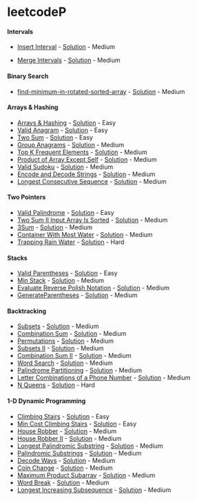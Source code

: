 # leetcodeP

#### Intervals

- [Insert Interval](https://leetcode.com/problems/insert-interval/description/?envType=problem-list-v2&envId=237k3tne) - [Solution](./src/neetcode/intervals/go/insert_test.go) - Medium

- [Merge Intervals](https://leetcode.com/problems/merge-intervals/description/?envType=problem-list-v2&envId=237k3tne) - [Solution](./src/neetcode/intervals/go/merge_test) - Medium

#### Binary Search

- [find-minimum-in-rotated-sorted-array](https://leetcode.com/problems/find-minimum-in-rotated-sorted-array/description/?envType=problem-list-v2&envId=237k3tne) - [Solution](./src/neetcode/binarySearch/go/findMin.go) - Medium

#### Arrays & Hashing

- [Arrays & Hashing](https://leetcode.com/problems/contains-duplicate/) - [Solution](./src/neetcode/arrayHashing/go/arrays_hashing.go) -
  Easy
- [Valid Anagram](https://leetcode.com/problems/valid-anagram/) - [Solution](./src/neetcode/arrayHashing/java/ValidAnagram.java) -
  Easy
- [Two Sum](https://leetcode.com/problems/two-sum/) - [Solution](./src/neetcode/arrayHashing/go/two_sum.go) - Easy
- [Group Anagrams](https://leetcode.com/problems/group-anagrams/) - [Solution](./src/neetcode/arrayHashing/java/GroupAnagrams.java) -
  Medium
- [Top K Frequent Elements](https://leetcode.com/problems/top-k-frequent-elements/) - [Solution](./src/neetcode/arrayHashing/go/topk_frequent_elements.go) -
  Medium
- [Product of Array Except Self](https://leetcode.com/problems/product-of-array-except-self/) - [Solution](./src/neetcode/arrayHashing/go/product_except_self.go) -
  Medium
- [Valid Sudoku](https://leetcode.cn/problems/valid-sudoku/) - [Solution](./src/neetcode/arrayHashing/ValidSudoku.java) -
  Medium
- [Encode and Decode Strings](https://www.lintcode.com/problem/659/) - [Solution](./src/neetcode/arrayHashing/EncodeAndDecodeStrings.java) -
  Medium
- [Longest Consecutive Sequence](https://leetcode.com/problems/longest-consecutive-sequence/) - [Solution](./src/neetcode/arrayHashing/LongestConsecutiveSequence.java) -
  Medium

#### Two Pointers

- [Valid Palindrome](https://leetcode.com/problems/valid-palindrome/) - [Solution](./src/neetcode/twoPointers/ValidPalindrome.java) -
  Easy
- [Two Sum II Input Array Is Sorted](https://leetcode.com/problems/two-sum-ii-input-array-is-sorted/) - [Solution](./src/neetcode/twoPointers/TwoSumIIInputArrayIsSorted.java) -
  Medium
- [3Sum](https://leetcode.com/problems/3sum/) - [Solution](./src/neetcode/twoPointers/ThreeSum.java) -
  Medium
- [Container With Most Water](https://leetcode.com/problems/container-with-most-water/) - [Solution](./src/neetcode/twoPointers/ContainerWithMostWater.java) -
  Medium
- [Trapping Rain Water]() - [Solution]() -
  Hard

#### Stacks

- [Valid Parentheses](https://leetcode.com/problems/valid-parentheses/) - [Solution](./src/neetcode/stack/ValidParentheses.java) -
  Easy
- [Min Stack](https://leetcode.com/problems/min-stack/) - [Solution](./src/neetcode/stack/MinStack.java) -
  Medium
- [Evaluate Reverse Polish Notation](https://leetcode.com/problems/evaluate-reverse-polish-notation/) - [Solution](./src/neetcode/stack/EvaluateReversePolishNotation.java) -
  Medium
- [GenerateParentheses](https://leetcode.com/problems/generate-parentheses/) - [Solution](./src/neetcode/stack/GenerateParentheses.java) -
  Medium
#### Backtracking

- [Subsets](https://leetcode.com/problems/subsets/) - [Solution](./src/neetcode/backtracking/Subsets.java)  - Medium
- [Combination Sum](https://leetcode.com/problems/combination-sum/) - [Solution](./src/neetcode/backtracking/CombinationSum.java)  -
  Medium
- [Permutations](https://leetcode.com/problems/permutations/) - [Solution](./src/neetcode/backtracking/Permutations.java) -
  Medium
- [Subsets II](https://leetcode.com/problems/subsets-ii/) - [Solution](./src/neetcode/backtracking/SubsetsII.java) -
  Medium
- [Combination Sum II](https://leetcode.com/problems/combination-sum-ii/) - [Solution](./src/neetcode/backtracking/CombinationSumII.java) -
  Medium
- [Word Search](https://leetcode.com/problems/word-search/) - [Solution](./src/neetcode/backtracking/WordSearch.java) -
  Medium
- [Palindrome Partitioning](https://leetcode.com/problems/palindrome-partitioning/) - [Solution](./src/neetcode/backtracking/PalindromePartitioning.java) -
  Medium
- [Letter Combinations of a Phone Number](https://leetcode.com/problems/letter-combinations-of-a-phone-number/) - [Solution](./src/neetcode/backtracking/LetterCombinationsOfaPhoneNumber.java) -
  Medium
- [N Queens](https://leetcode.com/problems/n-queens/) - [Solution](./src/neetcode/backtracking/NQueens.java) -
  Hard

#### 1-D Dynamic Programming
- [Climbing Stairs](https://leetcode.com/problems/climbing-stairs/) - [Solution](./src/neetcode/oneDDynamicProgramming/ClimbingStairs.java) -
  Easy
- [Min Cost Climbing Stairs](https://leetcode.com/problems/min-cost-climbing-stairs/) - [Solution](./src/neetcode/oneDDynamicProgramming/MinCostClimbingStairs.java) -
  Easy
- [House Robber](https://leetcode.com/problems/house-robber/) - [Solution](./src/neetcode/oneDDynamicProgramming/HouseRobber.java) -
  Medium
- [House Robber II](https://leetcode.com/problems/house-robber-ii/) - [Solution](./src/neetcode/oneDDynamicProgramming/HouseRobberII.java) -
  Medium
- [Longest Palindromic Substring](https://leetcode.com/problems/longest-palindromic-substring/) - [Solution](./src/neetcode/oneDDynamicProgramming/LongestPalindromicSubstring.java) - Medium
- [Palindromic Substrings](https://leetcode.com/problems/palindromic-substrings/) - [Solution](./src/neetcode/oneDDynamicProgramming/PalindromicSubstrings.java) - Medium
- [Decode Ways](https://leetcode.com/problems/decode-ways/) - [Solution](./src/neetcode/oneDDynamicProgramming/DecodeWays.java) - Medium
- [Coin Change](https://leetcode.com/problems/coin-change/) - [Solution](./src/neetcode/oneDDynamicProgramming/CoinChange.java) - Medium
- [Maximum Product Subarray](https://leetcode.com/problems/maximum-product-subarray/) - [Solution](./src/neetcode/oneDDynamicProgramming/MaximumProductSubarray.java) - Medium
- [Word Break](https://leetcode.com/problems/word-break/) - [Solution](./src/neetcode/oneDDynamicProgramming/WordBreak.java) - Medium
- [Longest Increasing Subsequence](https://leetcode.com/problems/longest-increasing-subsequence/) - [Solution](./src/neetcode/oneDDynamicProgramming/LongestIncreasingSubsequence.java) - Medium

